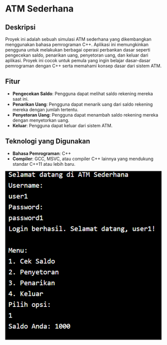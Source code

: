 # ATM Sederhana

## Deskripsi

Proyek ini adalah sebuah simulasi ATM sederhana yang dikembangkan menggunakan bahasa pemrograman C++. Aplikasi ini memungkinkan pengguna untuk melakukan berbagai operasi perbankan dasar seperti pengecekan saldo, penarikan uang, penyetoran uang, dan keluar dari aplikasi. Proyek ini cocok untuk pemula yang ingin belajar dasar-dasar pemrograman dengan C++ serta memahami konsep dasar dari sistem ATM.

## Fitur

- **Pengecekan Saldo**: Pengguna dapat melihat saldo rekening mereka saat ini.
- **Penarikan Uang**: Pengguna dapat menarik uang dari saldo rekening mereka dengan jumlah tertentu.
- **Penyetoran Uang**: Pengguna dapat menambah saldo rekening mereka dengan menyetorkan uang.
- **Keluar**: Pengguna dapat keluar dari sistem ATM.

## Teknologi yang Digunakan

- **Bahasa Pemrograman**: C++
- **Compiler**: GCC, MSVC, atau compiler C++ lainnya yang mendukung standar C++11 atau lebih baru.

<img src="img" alt="Alt Text" width="500"/>
